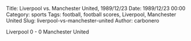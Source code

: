 Title: Liverpool vs. Manchester United, 1989/12/23
Date: 1989/12/23 00:00
Category: sports
Tags: football, football scores, Liverpool, Manchester United
Slug: liverpool-vs-manchester-united
Author: carbonero


Liverpool 0 - 0 Manchester United
